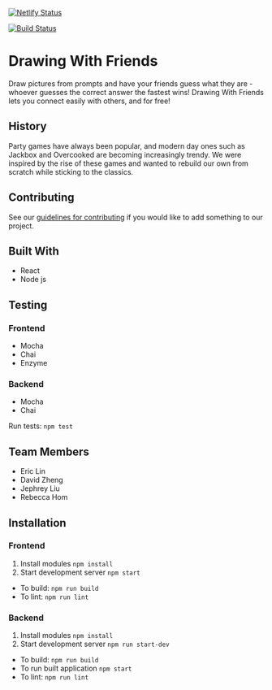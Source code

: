[![Netlify Status](https://api.netlify.com/api/v1/badges/09c79d7b-3d64-45b4-8862-09791ff4e035/deploy-status)](https://app.netlify.com/sites/zealous-archimedes-28fb5c/deploys)

[![Build Status](https://travis-ci.com/nyu-software-engineering/drawing-with-friends.svg?branch=master)](https://travis-ci.com/nyu-software-engineering/drawing-with-friends)

# Drawing With Friends
Draw pictures from prompts and have your friends guess what they are - whoever 
guesses the correct answer the fastest wins! Drawing With Friends lets you 
connect easily with others, and for free! 

## History
Party games have always been popular, and modern day ones such as Jackbox 
and Overcooked are becoming increasingly trendy. We were inspired by the 
rise of these games and wanted to rebuild our own from scratch while 
sticking to the classics.

## Contributing
See our [guidelines for contributing](./CONTRIBUTING.md) if you would like 
to add something to our project.

## Built With
- React
- Node js

## Testing
### Frontend
- Mocha
- Chai
- Enzyme

### Backend
- Mocha
- Chai

Run tests: `npm test`

## Team Members
* Eric Lin
* David Zheng
* Jephrey Liu
* Rebecca Hom

## Installation
### Frontend
1. Install modules `npm install`
2. Start development server `npm start`

- To build: `npm run build`
- To lint: `npm run lint`

### Backend
1. Install modules `npm install`
2. Start development server `npm run start-dev`

- To build: `npm run build`
- To run built application `npm start`
- To lint: `npm run lint`
